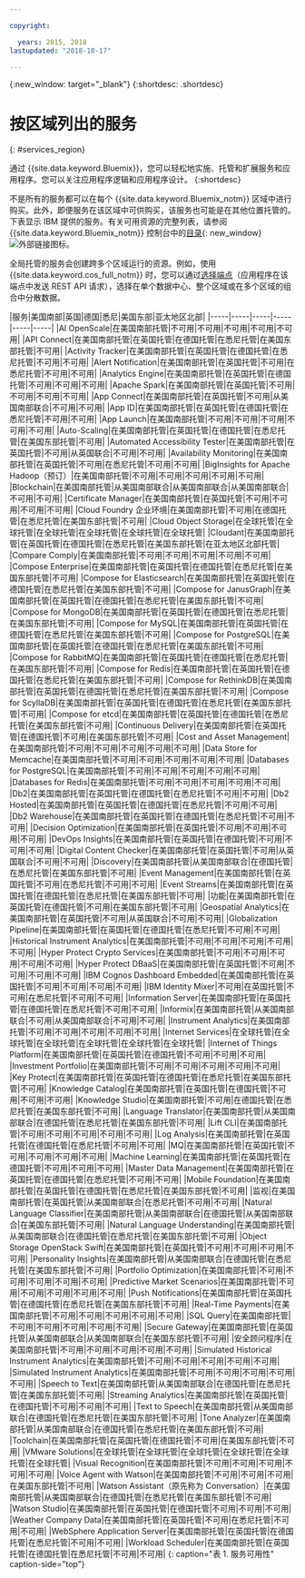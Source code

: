```yaml
---

copyright:

  years: 2015, 2018
lastupdated: "2018-10-17"

---
```

{:new_window: target="_blank"}
{:shortdesc: .shortdesc}


# 按区域列出的服务
{: #services_region}

通过 {{site.data.keyword.Bluemix}}，您可以轻松地实施、托管和扩展服务和应用程序。您可以关注应用程序逻辑和应用程序设计。
{:shortdesc}

不是所有的服务都可以在每个 {{site.data.keyword.Bluemix_notm}} 区域中进行购买。此外，即便服务在该区域中可供购买，该服务也可能是在其他位置托管的。下表显示 IBM 提供的服务。有关可用资源的完整列表，请参阅 {{site.data.keyword.Bluemix_notm}} 控制台中的[目录](https://console.bluemix.net/catalog/){: new_window} ![外部链接图标](../icons/launch-glyph.svg "外部链接图标")。 

全局托管的服务会创建跨多个区域运行的资源。例如，使用 {{site.data.keyword.cos_full_notm}} 时，您可以通过[选择端点](https://console.bluemix.net/docs/services/cloud-object-storage/basics/endpoints.html#select-regions-and-endpoints)（应用程序在该端点中发送 REST API 请求），选择在单个数据中心、整个区域或在多个区域的组合中分散数据。

<!-- Do not manually change the table or add content after the table. -->
<!-- Everything after the second line of the table will be deleted. -->
<!-- Also, do not change the number of dashes in the second line. -->
<!-- Ping @natimpe for details. -->

|服务|美国南部|英国|德国|悉尼|美国东部|亚太地区北部|
|-----|-----|-----|-----|-----|-----|
|AI OpenScale|在美国南部托管|不可用|不可用|不可用|不可用|不可用| 
|API Connect|在美国南部托管|在英国托管|在德国托管|在悉尼托管|在美国东部托管|不可用| 
|Activity Tracker|在美国南部托管|在英国托管|在德国托管|在悉尼托管|不可用|不可用| 
|Alert Notification|在美国南部托管|在英国托管|不可用|在悉尼托管|不可用|不可用| 
|Analytics Engine|在美国南部托管|在英国托管|在德国托管|不可用|不可用|不可用| 
|Apache Spark|在美国南部托管|在英国托管|不可用|不可用|不可用|不可用| 
|App Connect|在美国南部托管|在英国托管|不可用|从美国南部联合|不可用|不可用| 
|App ID|在美国南部托管|在英国托管|在德国托管|在悉尼托管|不可用|不可用| 
|App Launch|在美国南部托管|不可用|不可用|不可用|不可用|不可用| 
|Auto-Scaling|在美国南部托管|在英国托管|在德国托管|在悉尼托管|在美国东部托管|不可用| 
|Automated Accessibility Tester|在美国南部托管|在英国托管|不可用|从英国联合|不可用|不可用| 
|Availability Monitoring|在美国南部托管|在英国托管|不可用|在悉尼托管|不可用|不可用| 
|BigInsights for Apache Hadoop（预订）|在美国南部托管|不可用|不可用|不可用|不可用|不可用| 
|Blockchain|在美国南部托管|从美国南部联合|从美国南部联合|从美国南部联合|不可用|不可用| 
|Certificate Manager|在美国南部托管|在英国托管|不可用|不可用|不可用|不可用| 
|Cloud Foundry 企业环境|在美国南部托管|不可用|在德国托管|在悉尼托管|在美国东部托管|不可用| 
|Cloud Object Storage|在全球托管|在全球托管|在全球托管|在全球托管|在全球托管|在全球托管| 
|Cloudant|在美国南部托管|在英国托管|在德国托管|在悉尼托管|在美国东部托管|在亚太地区北部托管| 
|Compare Comply|在美国南部托管|不可用|不可用|不可用|不可用|不可用| 
|Compose Enterprise|在美国南部托管|在英国托管|在德国托管|在悉尼托管|在美国东部托管|不可用| 
|Compose for Elasticsearch|在美国南部托管|在英国托管|在德国托管|在悉尼托管|在美国东部托管|不可用| 
|Compose for JanusGraph|在美国南部托管|在英国托管|在德国托管|在悉尼托管|在美国东部托管|不可用| 
|Compose for MongoDB|在美国南部托管|在英国托管|在德国托管|在悉尼托管|在美国东部托管|不可用| 
|Compose for MySQL|在美国南部托管|在英国托管|在德国托管|在悉尼托管|在美国东部托管|不可用| 
|Compose for PostgreSQL|在美国南部托管|在英国托管|在德国托管|在悉尼托管|在美国东部托管|不可用| 
|Compose for RabbitMQ|在美国南部托管|在英国托管|在德国托管|在悉尼托管|在美国东部托管|不可用| 
|Compose for Redis|在美国南部托管|在英国托管|在德国托管|在悉尼托管|在美国东部托管|不可用| 
|Compose for RethinkDB|在美国南部托管|在英国托管|在德国托管|在悉尼托管|在美国东部托管|不可用| 
|Compose for ScyllaDB|在美国南部托管|在英国托管|在德国托管|在悉尼托管|在美国东部托管|不可用| 
|Compose for etcd|在美国南部托管|在英国托管|在德国托管|在悉尼托管|在美国东部托管|不可用| 
|Continuous Delivery|在美国南部托管|在英国托管|在德国托管|不可用|在美国东部托管|不可用| 
|Cost and Asset Management|在美国南部托管|不可用|不可用|不可用|不可用|不可用| 
|Data Store for Memcache|在美国南部托管|不可用|不可用|不可用|不可用|不可用| 
|Databases for PostgreSQL|在美国南部托管|不可用|不可用|不可用|不可用|不可用| 
|Databases for Redis|在美国南部托管|不可用|不可用|不可用|不可用|不可用| 
|Db2|在美国南部托管|在英国托管|在德国托管|在悉尼托管|不可用|不可用| 
|Db2 Hosted|在美国南部托管|在英国托管|在德国托管|在悉尼托管|不可用|不可用| 
|Db2 Warehouse|在美国南部托管|在英国托管|在德国托管|在悉尼托管|不可用|不可用| 
|Decision Optimization|在美国南部托管|在英国托管|不可用|不可用|不可用|不可用| 
|DevOps Insights|在美国南部托管|在英国托管|在德国托管|不可用|不可用|不可用| 
|Digital Content Checker|在美国南部托管|在英国托管|不可用|从英国联合|不可用|不可用| 
|Discovery|在美国南部托管|从美国南部联合|在德国托管|在悉尼托管|在美国东部托管|不可用| 
|Event Management|在美国南部托管|在英国托管|不可用|在悉尼托管|不可用|不可用| 
|Event Streams|在美国南部托管|在英国托管|在德国托管|在悉尼托管|在美国东部托管|不可用| 
|功能|在美国南部托管|在英国托管|在德国托管|不可用|在美国东部托管|不可用| 
|Geospatial Analytics|在美国南部托管|在英国托管|不可用|从英国联合|不可用|不可用| 
|Globalization Pipeline|在美国南部托管|在英国托管|在德国托管|在悉尼托管|不可用|不可用| 
|Historical Instrument Analytics|在美国南部托管|不可用|不可用|不可用|不可用|不可用| 
|Hyper Protect Crypto Services|在美国南部托管|不可用|不可用|不可用|不可用|不可用| 
|Hyper Protect DBaaS|在美国南部托管|在英国托管|不可用|不可用|不可用|不可用| 
|IBM Cognos Dashboard Embedded|在美国南部托管|在英国托管|不可用|不可用|不可用|不可用| 
|IBM Identity Mixer|不可用|在英国托管|不可用|在悉尼托管|不可用|不可用| 
|Information Server|在美国南部托管|在英国托管|在德国托管|在悉尼托管|不可用|不可用| 
|Informix|在美国南部托管|从美国南部联合|不可用|从美国南部联合|不可用|不可用| 
|Instrument Analytics|在美国南部托管|不可用|不可用|不可用|不可用|不可用| 
|Internet Services|在全球托管|在全球托管|在全球托管|在全球托管|在全球托管|在全球托管| 
|Internet of Things Platform|在美国南部托管|在英国托管|在德国托管|不可用|不可用|不可用| 
|Investment Portfolio|在美国南部托管|不可用|不可用|不可用|不可用|不可用| 
|Key Protect|在美国南部托管|在英国托管|在德国托管|在悉尼托管|在美国东部托管|不可用| 
|Knowledge Catalog|在美国南部托管|在英国托管|在德国托管|不可用|不可用|不可用| 
|Knowledge Studio|在美国南部托管|不可用|在德国托管|在悉尼托管|在美国东部托管|不可用| 
|Language Translator|在美国南部托管|从美国南部联合|在德国托管|在悉尼托管|在美国东部托管|不可用| 
|Lift CLI|在美国南部托管|不可用|不可用|不可用|不可用|不可用| 
|Log Analysis|在美国南部托管|在英国托管|在德国托管|在悉尼托管|不可用|不可用| 
|MQ|在美国南部托管|在英国托管|不可用|不可用|不可用|不可用| 
|Machine Learning|在美国南部托管|在英国托管|在德国托管|不可用|不可用|不可用| 
|Master Data Management|在美国南部托管|在英国托管|在德国托管|在悉尼托管|不可用|不可用| 
|Mobile Foundation|在美国南部托管|在英国托管|在德国托管|在悉尼托管|在美国东部托管|不可用| 
|监视|在美国南部托管|在英国托管|从美国南部联合|在悉尼托管|不可用|不可用| 
|Natural Language Classifier|在美国南部托管|从美国南部联合|在德国托管|从美国南部联合|在美国东部托管|不可用| 
|Natural Language Understanding|在美国南部托管|从美国南部联合|在德国托管|在悉尼托管|在美国东部托管|不可用| 
|Object Storage OpenStack Swift|在美国南部托管|在英国托管|不可用|不可用|不可用|不可用| 
|Personality Insights|在美国南部托管|从美国南部联合|在德国托管|在悉尼托管|在美国东部托管|不可用| 
|Portfolio Optimization|在美国南部托管|不可用|不可用|不可用|不可用|不可用| 
|Predictive Market Scenarios|在美国南部托管|不可用|不可用|不可用|不可用|不可用| 
|Push Notifications|在美国南部托管|在英国托管|在德国托管|在悉尼托管|在美国东部托管|不可用| 
|Real-Time Payments|在美国南部托管|不可用|不可用|不可用|不可用|不可用| 
|SQL Query|在美国南部托管|不可用|不可用|不可用|不可用|不可用| 
|Secure Gateway|在美国南部托管|在英国托管|从美国南部联合|从美国南部联合|在美国东部托管|不可用| 
|安全顾问程序|在美国南部托管|不可用|不可用|不可用|不可用|不可用| 
|Simulated Historical Instrument Analytics|在美国南部托管|不可用|不可用|不可用|不可用|不可用| 
|Simulated Instrument Analytics|在美国南部托管|不可用|不可用|不可用|不可用|不可用| 
|Speech to Text|在美国南部托管|从美国南部联合|在德国托管|在悉尼托管|在美国东部托管|不可用| 
|Streaming Analytics|在美国南部托管|在英国托管|在德国托管|不可用|不可用|不可用| 
|Text to Speech|在美国南部托管|从美国南部联合|在德国托管|在悉尼托管|在美国东部托管|不可用| 
|Tone Analyzer|在美国南部托管|从美国南部联合|在德国托管|在悉尼托管|在美国东部托管|不可用| 
|Toolchain|在美国南部托管|在英国托管|在德国托管|不可用|在美国东部托管|不可用| 
|VMware Solutions|在全球托管|在全球托管|在全球托管|在全球托管|在全球托管|在全球托管| 
|Visual Recognition|在美国南部托管|不可用|不可用|不可用|不可用|不可用| 
|Voice Agent with Watson|在美国南部托管|不可用|不可用|不可用|在美国东部托管|不可用| 
|Watson Assistant（原先称为 Conversation）|在美国南部托管|从美国南部联合|在德国托管|在悉尼托管|在美国东部托管|不可用| 
|Watson Studio|在美国南部托管|在英国托管|在德国托管|不可用|不可用|不可用| 
|Weather Company Data|在美国南部托管|在英国托管|不可用|在悉尼托管|不可用|不可用| 
|WebSphere Application Server|在美国南部托管|在英国托管|在德国托管|在悉尼托管|不可用|不可用| 
|Workload Scheduler|在美国南部托管|在英国托管|在德国托管|在悉尼托管|不可用|不可用| 
 {: caption="表 1. 服务可用性" caption-side="top"}
